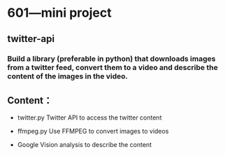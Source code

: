 # 601—mini project
## twitter-api
### Build a library (preferable in python) that downloads images from a twitter feed, convert them to a video and describe the content of the images in the video.

## Content：

- twitter.py
  Twitter API to access the twitter content

- ffmpeg.py
  Use FFMPEG to convert images to videos

- Google Vision analysis to describe the content 

